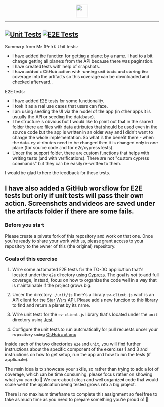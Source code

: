 <p align="center">
<img height="40" src="https://www.productboard.com/wp-content/themes/productboard_rebrand/public/img/productboard-logo.svg">
</p>

---
[![Unit Tests](https://github.com/hermape7/pb-todo/actions/workflows/unit-tests.yml/badge.svg)](https://github.com/hermape7/pb-todo/actions/workflows/unit-tests.yml) [![E2E Tests](https://github.com/hermape7/pb-todo/actions/workflows/e2e-tests.yml/badge.svg)](https://github.com/hermape7/pb-todo/actions/workflows/e2e-tests.yml)
---

Summary from Me (Petr):
Unit tests:
- I have added the function for getting a planet by a name. I had to a bit change getting all planets from the API because there was pagination. 
- I have created tests with help of snapshots. 
- I have added a GitHub action with running unit tests and storing the coverage into the artifacts so this coverage can be downloaded and checked afterward..

E2E tests:
- I have added E2E tests for some functionality.
- I took it as a real use cases that users can face.
- I am using seeding the UI via the model of the app (in other apps it is usually the API or seeding the database).
- The structure is obvious but I would like to point out that in the shared folder there are files with data attributes that should be used even in the source code but the app is written in an older way and I didn't want to change the whole implementation. So what is the benefit there - when the data-cy attributes need to be changed then it is changed only in one place (for source code and for e2e/cypress tests).
- Under the support folder, there are custom functions that helps with writing tests (and with verifications). There are not "custom cypress commands" but they can be easily re-written to them.

I would be glad to here the feedback for these tests. 

I have also added a GitHub workflow for E2E tests but only if unit tests will pass their own action. Screenshots and videos are saved under the artifacts folder if there are some fails.
---

### Before you start

Please create a private fork of this repository and work on that one. Once you're ready to share your work with us, please grant access to your repository to the owner of this (the original) repository.
### Goals of this exercise

1. Write some automated E2E tests for the TO-DO application that's located under the `e2e` directory using [Cypress](https://docs.cypress.io). The goal is *not* to add full coverage, instead, focus on how to organize the code well in a way that is maintainable if the project grows big.

2. Under the directory `./unit/js` there's a library `sw-client.js` wich is an API client 
for the [Star Wars API](https://swapi.dev/).
Please add a new function to this library to find and return a planet by its name.

3. Write unit tests for the `sw-client.js` library that's located under the `unit` directory using [Jest](https://jestjs.io/)

4. Configure the unit tests to run automatically for pull requests under your repository using [GitHub actions](https://github.com/features/actions)

Inside each of the two directories `e2e` and `unit`, you will find further instructions about the specific component of the exercises 1 and 3 and instructions
on how to get setup, run the app and how to run the tests (if applicable).

The main idea is to showcase your skills, so rather than trying to add a lot of coverage, which can be time consuming, please focus rather on showing what you can do 💪
We care about clean and well organized code that would scale well if the application being tested grows into a big project.

There is no maximum timeframe to complete this assignment so feel free to take as much time as you need to prepare something you're proud of 🚀
